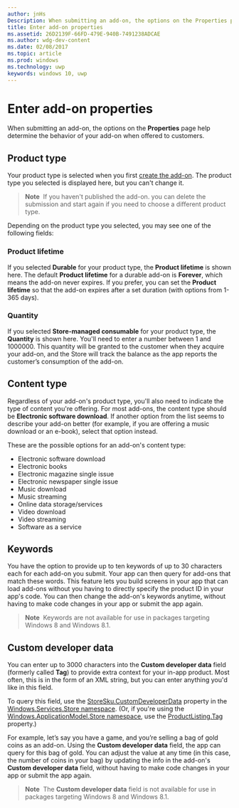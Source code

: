 ```yaml
---
author: jnHs
Description: When submitting an add-on, the options on the Properties page help determine the behavior of your add-on when offered to customers.
title: Enter add-on properties
ms.assetid: 26D2139F-66FD-479E-940B-7491238ADCAE
ms.author: wdg-dev-content
ms.date: 02/08/2017
ms.topic: article
ms.prod: windows
ms.technology: uwp
keywords: windows 10, uwp
---
```


# Enter add-on properties


When submitting an add-on, the options on the **Properties** page help determine the behavior of your add-on when offered to customers.

## Product type

Your product type is selected when you first [create the add-on](set-your-add-on-product-id.md). The product type you selected is displayed here, but you can't change it.

> **Note**  If you haven't published the add-on. you can delete the submission and start again if you need to choose a different product type. 

Depending on the product type you selected, you may see one of the following fields:

### Product lifetime
If you selected **Durable** for your product type, the **Product lifetime** is shown here. The default **Product lifetime** for a durable add-on is **Forever**, which means the add-on never expires. If you prefer, you can set the **Product lifetime** so that the add-on expires after a set duration (with options from 1-365 days). 

### Quantity
If you selected **Store-managed consumable** for your product type, the **Quantity** is shown here. You'll need to enter a number between 1 and 1000000. This quantity will be granted to the customer when they acquire your add-on, and the Store will track the balance as the app reports the customer’s consumption of the add-on.

## Content type

Regardless of your add-on's product type, you'll also need to indicate the type of content you're offering. For most add-ons, the content type should be **Electronic software download**. If another option from the list seems to describe your add-on better (for example, if you are offering a music download or an e-book), select that option instead. 

These are the possible options for an add-on's content type:

-   Electronic software download
-   Electronic books
-   Electronic magazine single issue
-   Electronic newspaper single issue
-   Music download
-   Music streaming
-   Online data storage/services
-   Video download
-   Video streaming
-   Software as a service

## Keywords

You have the option to provide up to ten keywords of up to 30 characters each for each add-on you submit. Your app can then query for add-ons that match these words. This feature lets you build screens in your app that can load add-ons without you having to directly specify the product ID in your app's code. You can then change the add-on's keywords anytime, without having to make code changes in your app or submit the app again.

> **Note**  Keywords are not available for use in packages targeting Windows 8 and Windows 8.1.

## Custom developer data

You can enter up to 3000 characters into the **Custom developer data** field (formerly called **Tag**) to provide extra context for your in-app product. Most often, this is in the form of an XML string, but you can enter anything you'd like in this field.

To query this field, use the [StoreSku.CustomDeveloperData](https://msdn.microsoft.com/en-us/library/windows/apps/windows.services.store.storesku.customdeveloperdata.aspx) property in the [Windows.Services.Store namespace](https://msdn.microsoft.com/en-us/library/windows/apps/windows.services.store.aspx). (Or, if you're using the [Windows.ApplicationModel.Store namespace](https://msdn.microsoft.com/en-us/library/windows/apps/windows.applicationmodel.store.aspx), use the [ProductListing.Tag](https://msdn.microsoft.com/en-us/library/windows/apps/windows.applicationmodel.store.productlisting.tag.aspx) property.)

For example, let’s say you have a game, and you’re selling a bag of gold coins as an add-on. Using the **Custom developer data** field, the app can query for this bag of gold. You can adjust the value at any time (in this case, the number of coins in your bag) by updating the info in the add-on's **Custom developer data** field, without having to make code changes in your app or submit the app again.

> **Note**  The **Custom developer data** field is not available for use in packages targeting Windows 8 and Windows 8.1.

 

 

 





